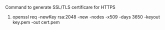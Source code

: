 Command to generate SSL/TLS certificare for HTTPS
1. openssl req -newKey rsa:2048 -new -nodes -x509 -days 3650 -keyout key.pem -out cert.pem
